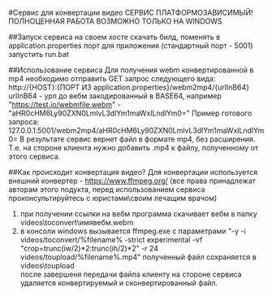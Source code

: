 #Сервис для конвертации видео
СЕРВИС ПЛАТФОРМОЗАВИСИМЫЙ! ПОЛНОЦЕННАЯ РАБОТА ВОЗМОЖНО ТОЛЬКО НА WINDOWS

##Запуск сервиса на своем хосте
скачать билд, поменять в application.properties порт для приложения (стандартный порт - 5001)
запустить run.bat

##Использование сервиса
Для получения webm конвертированной в mp4 необходимо отправить GET запрос следующего вида:
http://{HOST}:{ПОРТ ИЗ application.properties}/webm2mp4/{urlInB64}
urlInB64 - урл до вебм закодированный в BASE64, например "https://test.io/webmfile.webm" - "aHR0cHM6Ly90ZXN0LmlvL3dlYm1maWxlLndlYm0="
Пример готового запроса:
127.0.0.1:5001/webm2mp4/aHR0cHM6Ly90ZXN0LmlvL3dlYm1maWxlLndlYm0=
В результате сервис вернет файл в формате mp4, без расширения. Т.е. на стороне клиента нужно добавить .mp4 к файлу, полученному от этого сервиса.

##Как происходит конвертация видео?
Для конвертации используется внешний конвертер - https://www.ffmpeg.org/ (все права принадлежат авторам этого подукта, перед использованием сервиса проконсультируйтесь с юристами\своим лечащим врачом)

1. при получении ссылки на вебм программа скачивает вебм в папку videos\toconvert\имявебм.webm
2. в консоли windows вызывается  ffmpeg.exe с параметрами "-y -i videos/toconvert/%filename% -strict experimental -vf "crop=trunc(iw/2)*2:trunc(ih/2)*2" -r 24  videos/toupload/%filename%.mp4" 
полученный файл сохраняется в videos\toupload\
после завершеня передачи файла клиенту на стороне сервиса удаляется конвертируемый и сконвертированный файл.

